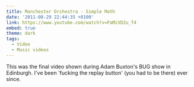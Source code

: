 ```yaml
---
title: Manchester Orchestra - Simple Math
date: '2011-08-29 22:44:35 +0100'
link: https://www.youtube.com/watch?v=PaMiVDZu_T4
embed: true
theme: dark
tags:
  - Video
  - Music videos
---
```

This was the final video shown during Adam Buxton's BUG show in Edinburgh. I've been 'fucking the replay button' (you had to be there) ever since.
